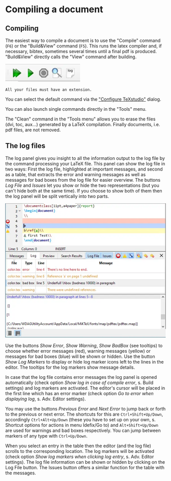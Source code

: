 # Compiling a document

## Compiling

The easiest way to compile a document is to use the \"Compile\" command (`F6`)
or the \"Build&View\" command (`F5`).
This runs the latex compiler and, if necessary, bibtex, sometimes several times until a final pdf is produced.
"Build&View" directly calls the "View" command after building.


![compile\_toolbar](images/compile_toolbar.webp)

```{warning}
All your files must have an extension.
```

You can select the default command via the ["Configure TeXstudio"](configuration.md#configuring-the-build-system) dialog.

You can also launch single commands directly in the "Tools" menu.

The \"Clean\" command in the \"Tools menu\" allows you to erase
the files (dvi, toc, aux\...) generated by a LaTeX compilation. Finally documents, i.e. pdf files, are not removed.

## The log files

The log panel gives you insight to all the information output to the
log file by the command processing your LaTeX file. This panel can show
the log file in two ways: First the log file, highlighted at important
messages, and second as a table, that extracts the error and warning
messages as well as messages for bad boxes from the log file for easier
overview. The buttons *Log File* and *Issues* let you show or hide the
two representations (but you can\'t hide both at the same time). If you
choose to show both of them then the log panel will be split vertically
into two parts.

![Display of Error Log](images/errorlog.webp)

Use the buttons *Show Error*, *Show Warning*, *Show BadBox* (see
tooltips) to choose whether error messages (red), warning messages
(yellow) or messages for bad boxes (blue) will be shown or hidden. Use
the button *Show Log Markers* to display or hide log marker icons left
to the lines in the editor. The tooltips for the log markers show
message details.

In case that the log file contains error messages the log panel is
opened automatically (check option *Show log in case of compile error*,
s. Build settings) and log markers are activated. The editor\'s cursor
will be placed in the first line which has an error marker (check option
*Go to error when displaying log*, s. Adv. Editor settings).

You may use the buttons *Previous Error* and *Next Error* to jump back
or forth to the previous or next error. The shortcuts for this are
`Ctrl+Shift+Up/Down`, accordingly `Ctrl+Alt+Up/Down` (these you have to set
up on your own, s. Shortcut options for actions in menu Idefix/Go to)
and `Alt+Shift+Up/Down` are used for warnings and bad boxes respectively.
You can jump between markers of any type with `Ctrl+Up/Down`.

When you select an entry in the table then the editor (and the log file)
scrolls to the corresponding location. The log markers will be activated
(check option *Show log markers when clicking log entry*, s. Adv. Editor
settings). The log file information can be shown or hidden by clicking
on the Log File button. The Issues button offers a similar function for
the table with the messages.
